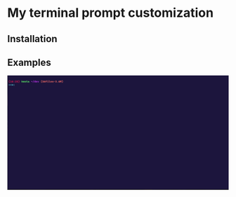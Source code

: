 # My terminal prompt customization

## Installation

## Examples

<p align='center'>
  <img src="./img/img1.png"/>
</p>